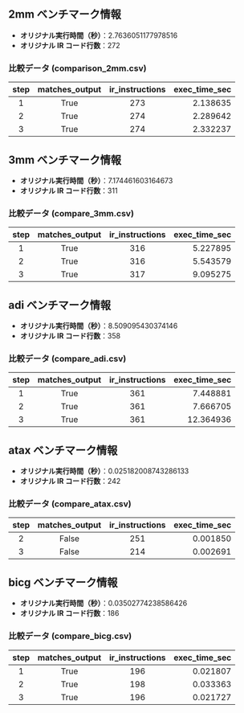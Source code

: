 ## 2mm ベンチマーク情報

- **オリジナル実行時間（秒）**：2.7636051177978516  
- **オリジナル IR コード行数**：272

### 比較データ (comparison_2mm.csv)

| step | matches_output | ir_instructions | exec_time_sec |
|:----:|:--------------:|:---------------:|--------------:|
| 1    | True           | 273             |       2.138635 |
| 2    | True           | 274             |       2.289642 |
| 3    | True           | 274             |       2.332237 |

## 3mm ベンチマーク情報

- **オリジナル実行時間（秒）**：7.174461603164673  
- **オリジナル IR コード行数**：311

### 比較データ (compare_3mm.csv)

| step | matches_output | ir_instructions | exec_time_sec |
|:----:|:--------------:|:---------------:|--------------:|
| 1    | True           | 316             | 5.227895      |
| 2    | True           | 316             | 5.543579      |
| 3    | True           | 317             | 9.095275      |

## adi ベンチマーク情報

- **オリジナル実行時間（秒）**：8.509095430374146  
- **オリジナル IR コード行数**：358

### 比較データ (compare_adi.csv)

| step | matches_output | ir_instructions | exec_time_sec |
|:----:|:--------------:|:---------------:|--------------:|
| 1    | True           | 361             |       7.448881 |
| 2    | True           | 361             |       7.666705 |
| 3    | True           | 361             |      12.364936 |

## atax ベンチマーク情報

- **オリジナル実行時間（秒）**：0.025182008743286133  
- **オリジナル IR コード行数**：242

### 比較データ (compare_atax.csv)

| step | matches_output | ir_instructions | exec_time_sec |
|:----:|:--------------:|:---------------:|--------------:|
| 2    | False          | 251             | 0.001850      |
| 3    | False          | 214             | 0.002691      |

## bicg ベンチマーク情報

- **オリジナル実行時間（秒）**：0.03502774238586426  
- **オリジナル IR コード行数**：186

### 比較データ (compare_bicg.csv)

| step | matches_output | ir_instructions | exec_time_sec |
|:----:|:--------------:|:---------------:|--------------:|
| 1    | True           | 196             | 0.021807      |
| 2    | True           | 198             | 0.033363      |
| 3    | True           | 196             | 0.021727      |
